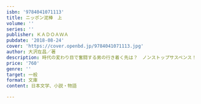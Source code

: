```yaml
---
isbn: '9784041071113'
title: ニッポン泥棒　上
volume: ''
series: ''
publisher: ＫＡＤＯＡＷＡ
pubdate: '2018-08-24'
cover: 'https://cover.openbd.jp/9784041071113.jpg'
author: 大沢在昌／著
description: 時代の変わり目で奮闘する男の行き着く先は？　ノンストップサスペンス！
price: '760'
genre: ''
target: 一般
format: 文庫
content: 日本文学、小説・物語

---
```

